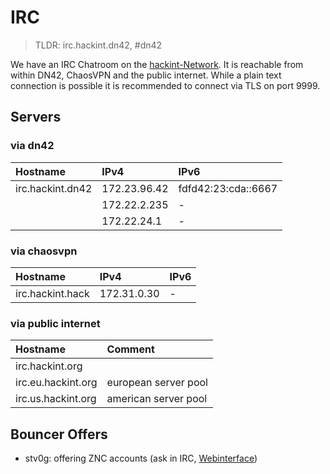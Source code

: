 # IRC
> TLDR: irc.hackint.dn42, #dn42

We have an IRC Chatroom on the [hackint-Network](http://www.hackint.org). It is reachable from within DN42, ChaosVPN and the public internet. While a plain text connection is possible it is recommended to connect via TLS on port 9999.


## Servers

### via dn42
| Hostname                                          | IPv4                       | IPv6         |
|:------------------------------------------------- |:-------------------------- |:------------ |
| irc.hackint.dn42                                  | 172.23.96.42               | fdfd42:23:cda::6667 |
|                                                   | 172.22.2.235               | -            |
|                                                   | 172.22.24.1                | -            |


### via chaosvpn
| Hostname                                          | IPv4                       | IPv6         |
|:------------------------------------------------- |:-------------------------- |:------------ |
| irc.hackint.hack | 172.31.0.30 | - |

### via public internet
| Hostname                                          | Comment                    |
|:------------------------------------------------- |:-------------------------- |
| irc.hackint.org                                   |                            |
| irc.eu.hackint.org                                | european server pool       |
| irc.us.hackint.org                                | american server pool       |


## Bouncer Offers

* stv0g: offering ZNC accounts (ask in IRC, [Webinterface](https://dev.0l.dn42/znc/))
